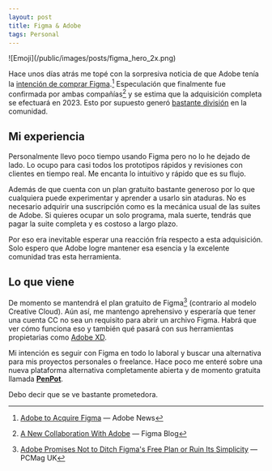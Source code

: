 ```yaml
---
layout: post
title: Figma & Adobe
tags: Personal
---
```

<div>![Emoji](/public/images/posts/figma_hero_2x.png)</div>

Hace unos días atrás me topé con la sorpresiva noticia de que Adobe tenía la [intención de comprar Figma](https://news.adobe.com/news/news-details/2022/Adobe-to-Acquire-Figma/default.aspx).[^1] Especulación que finalmente fue confirmada por ambas compañías[^2] y se estima que la adquisición completa se efectuará en 2023. Esto por supuesto generó [bastante división](https://prototypr.io/post/adobe-figma-meme) en la comunidad.

## Mi experiencia

Personalmente llevo poco tiempo usando Figma pero no lo he dejado de lado. Lo ocupo para casi todos los prototipos rápidos y revisiones con clientes en tiempo real. Me encanta lo intuitivo y rápido que es su flujo.

Además de que cuenta con un plan gratuito bastante generoso por lo que cualquiera puede experimentar y aprender a usarlo sin ataduras. No es necesario adquirir una suscripción como es la mecánica usual de las suites de Adobe. Si quieres ocupar un solo programa, mala suerte, tendrás que pagar la suite completa y es costoso a largo plazo.

Por eso era inevitable esperar una reacción fría respecto a esta adquisición. Solo espero que Adobe logre mantener esa esencia y la excelente comunidad tras esta herramienta.

## Lo que viene
De momento se mantendrá el plan gratuito de Figma[^3] (contrario al modelo Creative Cloud). Aún así, me mantengo aprehensivo y esperaría que tener una cuenta CC no sea un requisito para abrir un archivo Figma. Habrá que ver cómo funciona eso y también qué pasará con sus herramientas propietarias como [Adobe XD](https://www.adobe.com/products/xd.html).

Mi intención es seguir con Figma en todo lo laboral y buscar una alternativa para mis proyectos personales o freelance. Hace poco me enteré sobre una nueva plataforma alternativa completamente abierta y de momento gratuita llamada [**PenPot**](https://penpot.app/).

Debo decir que se ve bastante prometedora.

[^1]: [Adobe to Acquire Figma](https://news.adobe.com/news/news-details/2022/Adobe-to-Acquire-Figma/default.aspx) — Adobe News
[^2]: [A New Collaboration With Adobe](https://www.figma.com/blog/a-new-collaboration-with-adobe/) — Figma Blog
[^3]: [Adobe Promises Not to Ditch Figma's Free Plan or Ruin Its Simplicity](https://uk.pcmag.com/software-services/142941/adobe-promises-not-to-ditch-figmas-free-plan-or-ruin-its-simplicity) — PCMag UK